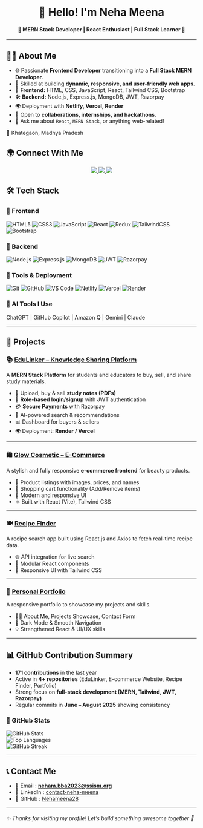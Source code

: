 <div align="center">
 
# 👋 Hello! I'm Neha Meena

#### 🌟 MERN Stack Developer | React Enthusiast | Full Stack Learner 🚀
---
</div>

## 👩‍💻 About Me

- 🌐 Passionate **Frontend Developer** transitioning into a **Full Stack MERN Developer**.  
- 🎯 Skilled at building **dynamic, responsive, and user-friendly web apps**.  
- 🔧 **Frontend:** HTML, CSS, JavaScript, React, Tailwind CSS, Bootstrap  
- 🛠️ **Backend:** Node.js, Express.js, MongoDB, JWT, Razorpay  
- 🌍 Deployment with **Netlify, Vercel, Render**  
- 🤝 Open to **collaborations, internships, and hackathons**.  
- 💬 Ask me about `React`, `MERN Stack`, or anything web-related!  

📍 Khategaon, Madhya Pradesh  

##  🌍 Connect With Me  

<p align="center">
  <a href="https://www.linkedin.com/in/YOUR-LINKEDIN" target="_blank">
    <img src="https://img.shields.io/badge/LINKEDIN-0077B5?style=for-the-badge&logo=linkedin&logoColor=white" />
  </a>
  <a href="https://YOUR-PORTFOLIO-LINK" target="_blank">
    <img src="https://img.shields.io/badge/PORTFOLIO-000000?style=for-the-badge&logo=firefox&logoColor=white" />
  </a>
  <a href="https://www.instagram.com/YOUR-INSTAGRAM" target="_blank">
    <img src="https://img.shields.io/badge/INSTAGRAM-E4405F?style=for-the-badge&logo=instagram&logoColor=white" />
  </a>
</p>


## 🛠️ Tech Stack

### 🧩 Frontend
![HTML5](https://img.shields.io/badge/HTML5-E34F26?style=flat&logo=html5&logoColor=white)
![CSS3](https://img.shields.io/badge/CSS3-1572B6?style=flat&logo=css3&logoColor=white)
![JavaScript](https://img.shields.io/badge/JavaScript-F7DF1E?style=flat&logo=javascript&logoColor=black)
![React](https://img.shields.io/badge/React-20232A?style=flat&logo=react&logoColor=61DAFB)
![Redux](https://img.shields.io/badge/Redux-764ABC?style=flat&logo=redux&logoColor=white)
![TailwindCSS](https://img.shields.io/badge/TailwindCSS-38B2AC?style=flat&logo=tailwind-css&logoColor=white)
![Bootstrap](https://img.shields.io/badge/Bootstrap-563D7C?style=flat&logo=bootstrap&logoColor=white)

### 🧰 Backend
![Node.js](https://img.shields.io/badge/Node.js-339933?style=flat&logo=nodedotjs&logoColor=white)
![Express.js](https://img.shields.io/badge/Express.js-000000?style=flat&logo=express&logoColor=white)
![MongoDB](https://img.shields.io/badge/MongoDB-4EA94B?style=flat&logo=mongodb&logoColor=white)
![JWT](https://img.shields.io/badge/JWT-000000?style=flat&logo=jsonwebtokens&logoColor=white)
![Razorpay](https://img.shields.io/badge/Razorpay-02042B?style=flat&logo=razorpay&logoColor=white)

### 🧪 Tools & Deployment
![Git](https://img.shields.io/badge/Git-F05032?style=flat&logo=git&logoColor=white)
![GitHub](https://img.shields.io/badge/GitHub-181717?style=flat&logo=github&logoColor=white)
![VS Code](https://img.shields.io/badge/VSCode-007ACC?style=flat&logo=visual-studio-code&logoColor=white)
![Netlify](https://img.shields.io/badge/Netlify-00C7B7?style=flat&logo=netlify&logoColor=white)
![Vercel](https://img.shields.io/badge/Vercel-000000?style=flat&logo=vercel&logoColor=white)
![Render](https://img.shields.io/badge/Render-46E3B7?style=flat&logo=render&logoColor=black)

### 🤖 AI Tools I Use
ChatGPT | GitHub Copilot | Amazon Q | Gemini | Claude  

---

## 🚀 Projects

### 📚 [EduLinker – Knowledge Sharing Platform](https://github.com/Nehameena28/EduLinker)
A **MERN Stack Platform** for students and educators to buy, sell, and share study materials.  

- 📄 Upload, buy & sell **study notes (PDFs)**  
- 🔐 **Role-based login/signup** with JWT authentication  
- 💳 **Secure Payments** with Razorpay  
- 🤖 AI-powered search & recommendations  
- 📊 Dashboard for buyers & sellers  
- 🌍 Deployment: **Render / Vercel**  

---

### 🛍️ [Glow Cosmetic – E-Commerce](https://bit.ly/GlowCosmetic)
A stylish and fully responsive **e-commerce frontend** for beauty products.  

- 💄 Product listings with images, prices, and names  
- 🛒 Shopping cart functionality (Add/Remove items)  
- 📱 Modern and responsive UI  
- ⚛️ Built with React (Vite), Tailwind CSS  

---

### 🍽️ [Recipe Finder](https://bit.ly/Recipes_finder)
A recipe search app built using React.js and Axios to fetch real-time recipe data.  

- 🌐 API integration for live search  
- 🧩 Modular React components  
- 🎨 Responsive UI with Tailwind CSS  

---

### 💼 [Personal Portfolio](https://bit.ly/Neha_Meena_Portfolio)
A responsive portfolio to showcase my projects and skills.  

- 👩‍💻 About Me, Projects Showcase, Contact Form  
- 🌙 Dark Mode & Smooth Navigation  
- 💡 Strengthened React & UI/UX skills  

---

## 📊 GitHub Contribution Summary  

- **171 contributions** in the last year  
- Active in **4+ repositories** (EduLinker, E-commerce Website, Recipe Finder, Portfolio)  
- Strong focus on **full-stack development (MERN, Tailwind, JWT, Razorpay)**  
- Regular commits in **June – August 2025** showing consistency  

### 🚀 GitHub Stats  

![GitHub Stats](https://github-readme-stats.vercel.app/api?username=Nehameena28&show_icons=true&theme=radical)  
![Top Languages](https://github-readme-stats.vercel.app/api/top-langs/?username=Nehameena28&layout=compact&theme=radical)  
![GitHub Streak](https://github-readme-streak-stats.herokuapp.com/?user=Nehameena28&theme=radical)  

</div>

---

## 📞 Contact Me

- 📧 Email : **neham.bba2023@ssism.org**  
- 💼 LinkedIn : [contact-neha-meena](https://www.linkedin.com/in/contact-neha-meena)  
- 🐙 GitHub : [Nehameena28](https://github.com/Nehameena28)  

---

###### ✨ Thanks for visiting my profile! Let’s build something awesome together 🚀  
